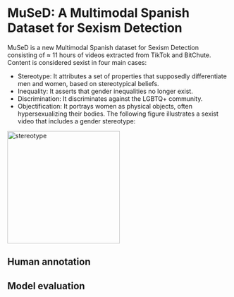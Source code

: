 # MuSeD: A Multimodal Spanish Dataset for Sexism Detection

MuSeD is a new Multimodal Spanish dataset for Sexism Detection consisting of ≈ 11 hours of videos extracted from TikTok and BitChute. Content is considered sexist in four main cases:
* Stereotype: It attributes a set of properties that supposedly differentiate men and women, based on stereotypical beliefs.
* Inequality: It asserts that gender inequalities no longer exist.
* Discrimination: It discriminates against the LGBTQ+ community.
* Objectification: It portrays women as physical objects, often hypersexualizing their bodies.
The following figure illustrates a sexist video that includes a gender stereotype:

<img width="255" alt="stereotype" src="https://github.com/user-attachments/assets/289dbe15-ea76-470e-a331-5309eb1c6b6c" />


## Human annotation



## Model evaluation 
